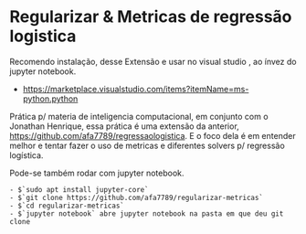 # Regularizar & Metricas de regressão logistica

Recomendo instalação, desse Extensão e usar no visual studio , ao ínvez do jupyter notebook.
 -  https://marketplace.visualstudio.com/items?itemName=ms-python.python

Prática p/ materia de inteligencia computacional, em conjunto com o Jonathan Henrique, essa prática é uma extensão da anterior, https://github.com/afa7789/regressaologistica. E o foco dela é em entender melhor e tentar fazer o uso de metricas e diferentes solvers p/ regressão logística.

Pode-se também rodar com jupyter notebook.

	- $`sudo apt install jupyter-core`
	- $`git clone https://github.com/afa7789/regularizar-metricas`
	- $`cd regularizar-metricas`
	- $`jupyter notebook` abre jupyter notebook na pasta em que deu git clone	

